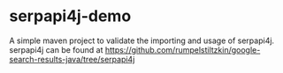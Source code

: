 # serpapi4j-demo

A simple maven project to validate the importing and usage of serpapi4j.
serpapi4j can be found at https://github.com/rumpelstiltzkin/google-search-results-java/tree/serpapi4j
